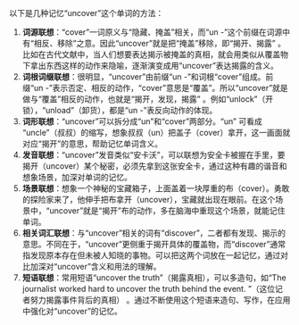以下是几种记忆“uncover”这个单词的方法：
1. **词源联想**：“cover”一词原义与“隐藏、掩盖”相关，而“un -”这个前缀在词源中有“相反、移除”之意。因此“uncover”就是把“掩盖”移除，即“揭开、揭露” 。比如在古代文献中，当人们想要表达揭示被掩盖的真相，就会用类似从覆盖物下拿出东西这样的动作来隐喻，逐渐演变成用“uncover”表达揭露的含义。 
2. **词根词缀联想**：很明显，“uncover”由前缀“un -”和词根“cover”组成。前缀“un -”表示否定、相反的动作，“cover”意思是“覆盖”。所以“uncover”就是做与“覆盖”相反的动作，也就是“揭开，发现，揭露” 。例如“unlock”（开锁），“unload”（卸货），都是“un -”表反向动作的体现。 
3. **词形联想**：“uncover”可以拆分成“un”和“cover”两部分。“un” 可看成 “uncle”（叔叔）的缩写，想象叔叔（un）把盖子（cover）拿开，这一画面就对应“揭开”的意思，帮助记忆单词含义。 
4. **发音联想**：“uncover”发音类似“安卡沃”，可以联想为安全卡被握在手里，要揭开（uncover）某个秘密，必须先拿到这张安全卡，通过这种有趣的谐音和想象场景，加深对单词的记忆。 
5. **场景联想**：想象一个神秘的宝藏箱子，上面盖着一块厚重的布（cover）。勇敢的探险家来了，他伸手把布拿开（uncover），宝藏就出现在眼前。在这个场景中，“uncover”就是“揭开”布的动作，多在脑海中重现这个场景，就能记住单词。 
6. **相关词汇联想**：与“uncover”相关的词有“discover”，二者都有发现、揭示的意思。不同在于，“uncover”更侧重于揭开具体的覆盖物，而“discover”通常指发现原本存在但未被人知晓的事物。可以把这两个词放在一起记忆，通过对比加深对“uncover”含义和用法的理解。 
7. **短语联想**：常用短语“uncover the truth”（揭露真相），可以多造句，如“The journalist worked hard to uncover the truth behind the event. ”（这位记者努力揭露事件背后的真相） 。通过不断使用这个短语来造句、写作，在应用中强化对“uncover”的记忆。 